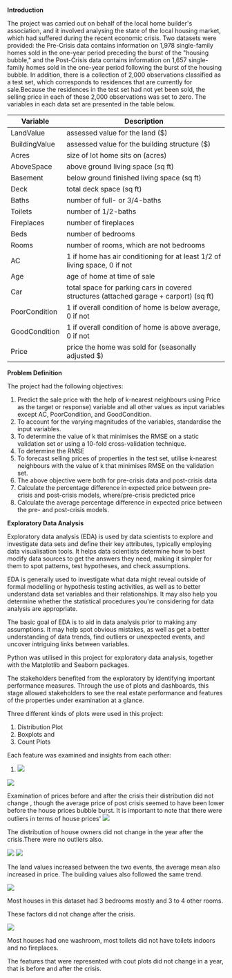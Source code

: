 **Introduction**

The project was carried out on behalf of the local home builder&#39;s association, and it involved analysing the state of the local housing market, which had suffered during the recent economic crisis. Two datasets were provided: the Pre-Crisis data contains information on 1,978 single-family homes sold in the one-year period preceding the burst of the &quot;housing bubble,&quot; and the Post-Crisis data contains information on 1,657 single-family homes sold in the one-year period following the burst of the housing bubble. In addition, there is a collection of 2,000 observations classified as a test set, which corresponds to residences that are currently for sale.Because the residences in the test set had not yet been sold, the selling price in each of these 2,000 observations was set to zero. The variables in each data set are presented in the table below.

| **Variable** | **Description** |
| --- | --- |
| LandValue | assessed value for the land ($) |
| BuildingValue | assessed value for the building structure ($) |
| Acres | size of lot home sits on (acres) |
| AboveSpace | above ground living space (sq ft) |
| Basement | below ground finished living space (sq ft) |
| Deck | total deck space (sq ft) |
| Baths | number of full- or 3/4-baths |
| Toilets | number of 1/2-baths |
| Fireplaces | number of fireplaces |
| Beds | number of bedrooms |
| Rooms | number of rooms, which are not bedrooms |
| AC | 1 if home has air conditioning for at least 1/2 of living space, 0 if not |
| Age | age of home at time of sale |
| Car | total space for parking cars in covered structures (attached garage + carport) (sq ft) |
| PoorCondition | 1 if overall condition of home is below average, 0 if not |
| GoodCondition | 1 if overall condition of home is above average, 0 if not |
| Price | price the home was sold for (seasonally adjusted $) |

**Problem Definition**

The project had the following objectives:

1. Predict the sale price with the help of k-nearest neighbours using Price as the target or response) variable and all other values as input variables except AC, PoorCondition, and GoodCondition.
2. To account for the varying magnitudes of the variables, standardise the input variables.
3. To determine the value of k that minimises the RMSE on a static validation set or using a 10-fold cross-validation technique.
4. To determine the RMSE
5. To forecast selling prices of properties in the test set, utilise k-nearest neighbours with the value of k that minimises RMSE on the validation set.
6. The above objective were both for pre-crisis data and post-crisis data
7. Calculate the percentage difference in expected price between pre-crisis and post-crisis models, where/pre-crisis predicted price
8. Calculate the average percentage difference in expected price between the pre- and post-crisis models.

**Exploratory Data Analysis**

Exploratory data analysis (EDA) is used by data scientists to explore and investigate data sets and define their key attributes, typically employing data visualisation tools. It helps data scientists determine how to best modify data sources to get the answers they need, making it simpler for them to spot patterns, test hypotheses, and check assumptions.

EDA is generally used to investigate what data might reveal outside of formal modelling or hypothesis testing activities, as well as to better understand data set variables and their relationships. It may also help you determine whether the statistical procedures you&#39;re considering for data analysis are appropriate.

The basic goal of EDA is to aid in data analysis prior to making any assumptions. It may help spot obvious mistakes, as well as get a better understanding of data trends, find outliers or unexpected events, and uncover intriguing links between variables.

Python was utilised in this project for exploratory data analysis, together with the Matplotlib and Seaborn packages.

The stakeholders benefited from the exploratory by identifying important performance measures. Through the use of plots and dashboards, this stage allowed stakeholders to see the real estate performance and features of the properties under examination at a glance.

Three different kinds of plots were used in this project:

1. Distribution Plot
2. Boxplots and
3. Count Plots

Each feature was examined and insights from each other:

1. ![](RackMultipart20220506-1-bc9gam_html_e954fe1d6de76a88.png)

![](RackMultipart20220506-1-bc9gam_html_865c6d24f6457220.png)

Examination of prices before and after the crisis their distribution did not change , though the average price of post crisis seemed to have been lower before the house prices bubble burst. It is important to note that there were outliers in terms of house prices&#39; ![](RackMultipart20220506-1-bc9gam_html_98708f641800307.png)

The distribution of house owners did not change in the year after the crisis.There were no outliers also.

![](RackMultipart20220506-1-bc9gam_html_3fe166c0d0780425.png) ![](RackMultipart20220506-1-bc9gam_html_a6b33495245b0729.png)

The land values increased between the two events, the average mean also increased in price. The building values also followed the same trend.

![](RackMultipart20220506-1-bc9gam_html_fdac79bfd98cab38.png)

Most houses in this dataset had 3 bedrooms mostly and 3 to 4 other rooms.

These factors did not change after the crisis.

![](RackMultipart20220506-1-bc9gam_html_1aea03ef58df8198.png)

Most houses had one washroom, most toilets did not have toilets indoors and no fireplaces.

The features that were represented with cout plots did not change in a year, that is before and after the crisis.
